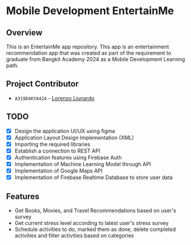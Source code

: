 # Mobile Development EntertainMe

## Overview
This is an EntertainMe app repository. This app is an entertainment recommendation app that was created as part of the requirement to graduate from Bangkit Academy 2024 as a Mobile Development Learning path.

## Project Contributor
- `A319D4KY4424` - [Lorenzo Liunardo](https://github.com/LorenzoLiu75)

## TODO
- [x] Design the application UI/UX using figma
- [x] Application Layout Design Implementation (XML)
- [x] Importing the required libraries
- [x] Establish a connection to REST API
- [x] Authentication features using Firebase Auth
- [x] Implementation of Machine Learning Model through API
- [x] Implementation of Google Maps API
- [x] Implementation of Firebase Realtime Database to store user data

## Features
- Get Books, Movies, and Travel Recommendations based on user's survey
- Get current stress level according to latest user's stress survey
- Schedule activities to do, marked them as done, delete completed activities and filter activities based on categories


